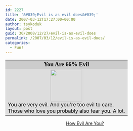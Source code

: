 ```yaml
---
id: 2227
title: '&#039;Evil is as evil does&#039;'
date: 2007-03-12T17:27:00+00:00
author: tsykoduk
layout: post
guid: 30/2008/12/27/evil-is-as-evil-does
permalink: /2007/03/12/evil-is-as-evil-does/
categories:
  - Fun!
---
```

<table width=350 align=center border=0 cellspacing=0 cellpadding=2><tr><td bgcolor="#CCCCCC" align=center>
<font face="Georgia, Times New Roman, Times, serif" style='color:black; font-size: 14pt;'>
<strong>You Are 66% Evil</strong>
</font></td></tr>
<tr><td bgcolor="#DDDDDD">
<center><img src="http://images.blogthings.com/howevilareyouquiz/evil-4.jpg" height="100" width="100"></center>
<font color="#000000">
You are very evil. And you're too evil to care.<br />
Those who love you probably also fear you. A lot.
</font></td></tr></table>
<div align="center"><a href="http://www.blogthings.com/howevilareyouquiz/">How Evil Are You?</a></div>